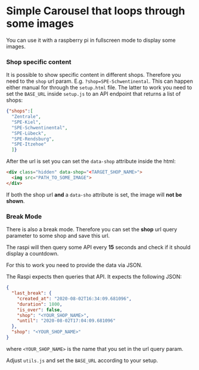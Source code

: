 # Simple Carousel that loops through some images

You can use it with a raspberry pi in fullscreen mode to display some images.

### Shop specific content
It is possible to show specific content in different shops. Therefore you need to the `shop` url param. E.g. `?shop=SPE-Schwentinental`.
This can happen either manual for through the `setup.html` file. The latter to work you need to set the `BASE_URL` inside `setup.js` to an API endpoint that returns a list of shops:

```json
{"shops":[
  "Zentrale",
  "SPE-Kiel",
  "SPE-Schwentinental",
  "SPE-Lübeck",
  "SPE-Rendsburg",
  "SPE-Itzehoe"
  ]}
```

After the url is set you can set the `data-shop` attribute inside the html:

```html
<div class="hidden" data-shop="<TARGET_SHOP_NAME>">
  <img src="PATH_TO_SOME_IMAGE">
</div>
```

If both the shop url **and** a `data-sho` attribute is set, the image will **not be shown**.

### Break Mode
There is also a break mode. Therefore you can set the **shop** url query parameter to some shop and save this url.

The raspi will then query some API every **15** seconds and check if it should display a countdown.

For this to work you need to provide the data via JSON. 

The Raspi expects then queries that API. It expects the following JSON:

```json
{
  "last_break": {
    "created_at": "2020-08-02T16:34:09.681096",
    "duration": 1800,
    "is_over": false,
    "shop": "<YOUR_SHOP_NAME>",
    "until": "2020-08-02T17:04:09.681096"
  },
  "shop": "<YOUR_SHOP_NAME>"
}
```

where `<YOUR_SHOP_NAME>` is the name that you set in the url query param.

Adjust `utils.js` and set the `BASE_URL` according to your setup.

